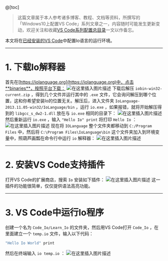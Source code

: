 @[toc]

> 这篇文章属于本人参考诸多博客、教程、文档等资料，所撰写的「Windows10上配置VS Code」系列文章之一，内容随时可能发生更新变动，欢迎关注和收藏[VS Code系列配置总目录](https://memcpy0.blog.csdn.net/article/details/117640795)一文以作备忘。

本文将在[已经安装的VS Code](https://memcpy0.blog.csdn.net/article/details/117640795)中配置Io语言的运行环境。

---
# 1. 下载Io解释器
首先在[https://iolanguage.org](https://iolanguage.org)中，点击**binaries**，按照平台下载：
![在这里插入图片描述](https://img-blog.csdnimg.cn/cc5b34e63bca48c5a96ae5c5fc2fe9b7.png?x-oss-process=image/watermark,type_ZmFuZ3poZW5naGVpdGk,shadow_10,text_aHR0cHM6Ly9ibG9nLmNzZG4ubmV0L215UmVhbGl6YXRpb24=,size_16,color_FFFFFF,t_70)
下载后解压 `iobin-win32-current.zip` ，得到几个文件并运行其中的 `.exe` 文件，它会询问解压到哪个位置，这和你希望安装Io的位置无关。解压后，进入文件夹 `IoLanguage-2013.11.05-win32/IoLanguage/bin` ，运行 `io.exe` ，如果报错，就将开始解压得到的 `libgcc_s_dw2-1.dll` 放在与 `io.exe` 相同的目录下：
![在这里插入图片描述](https://img-blog.csdnimg.cn/021d4567172d4925a2ff6591bcb0bf28.png?x-oss-process=image/watermark,type_ZmFuZ3poZW5naGVpdGk,shadow_10,text_aHR0cHM6Ly9ibG9nLmNzZG4ubmV0L215UmVhbGl6YXRpb24=,size_16,color_FFFFFF,t_70)
然后重新运行 `io.exe` ，输入 `"Hello Io" print` 将打印 `Hello Io` ：![在这里插入图片描述](https://img-blog.csdnimg.cn/5557a7f7b5b1403bafa8b9c2986aca72.png)
现在将 `IOLanguage` 整个文件夹都移动到 `C:/Program Files` 中，然后将 `C:\Program Files\IoLanguage\bin` 这个文件夹加入到环境变量中，照葫芦画瓢在命令行中运行 `io` 解释器：
![在这里插入图片描述](https://img-blog.csdnimg.cn/4fbb8aeeb64c4b5cac3de4cc5e5c8dff.png)

---
# 2. 安装VS Code支持插件
打开VS Code的扩展商店，搜索 `Io` 安装如下插件：
![在这里插入图片描述](https://img-blog.csdnimg.cn/07b84347dfc946eb87569a5f49761fa3.png?x-oss-process=image/watermark,type_ZmFuZ3poZW5naGVpdGk,shadow_10,text_aHR0cHM6Ly9ibG9nLmNzZG4ubmV0L215UmVhbGl6YXRpb24=,size_16,color_FFFFFF,t_70)
这一插件的功能很简单，仅仅提供语法高亮功能。

---
# 3. VS Code中运行Io程序
创建一个名为 `Code_Io/Learn_Io` 的文件夹，然后用VS Code打开 `Code_Io` ，在里面建立一个 `temp.io` 文件，输入以下代码：
```cpp
"Hello Io World" print
```
然后在终端输入 `io temp.io` ：
![在这里插入图片描述](https://img-blog.csdnimg.cn/e23a3f281ad246d19913591654cd3f3c.png)


